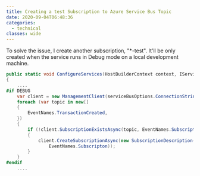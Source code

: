 ```yaml
---
title: Creating a test Subscription to Azure Service Bus Topic
date: 2020-09-04T06:48:36
categories:
  - technical
classes: wide
---
```



To solve the issue, I create another subscription, "\*-test". It'll be only created when the service runs in Debug mode on a local development machine. 

```csharp
public static void ConfigureServices(HostBuilderContext context, IServiceCollection services)
{
    ....
#if DEBUG
    var client = new ManagementClient(serviceBusOptions.ConnectionString);
    foreach (var topic in new[]
    {
        EventNames.TransactionCreated,
    })
    {
        if (!client.SubscriptionExistsAsync(topic, EventNames.Subscripton).GetAwaiter().GetResult())
        {
            client.CreateSubscriptionAsync(new SubscriptionDescription(topic,
                EventNames.Subscripton));
        }
    }
#endif
    ....    

```

